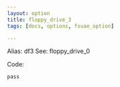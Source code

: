 ```yaml
---
layout: option
title: floppy_drive_3
tags: [docs, options, fsuae_option]

---
```


Alias: df3
See: floppy_drive_0

Code:

    pass
